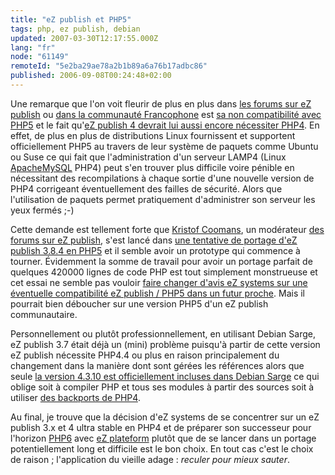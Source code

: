 ```yaml
---
title: "eZ publish et PHP5"
tags: php, ez publish, debian
updated: 2007-03-30T12:17:55.000Z
lang: "fr"
node: "61149"
remoteId: "5e2ba29ae78a2b1b89a6a76b17adbc86"
published: 2006-09-08T00:24:48+02:00
---
```

 
Une remarque que l'on voit fleurir de plus en plus dans [les forums sur eZ publish](http://ez.no/community/forum/suggestions/ezp_4_should_still_support_php5) ou [dans la communauté Francophone](http://ezpublish-france.fr/index.php/fr/forums/questions_techniques/date_de_sortie_compatibilite_php5) est [sa non compatibilité avec PHP5](http://ez.no/products/ez_publish/info/requirements_for_ez_publish) et le fait qu'[eZ publish 4 devrait lui aussi encore nécessiter PHP4](http://ez.no/community/articles/platform_and_solutions_strategy/ez_publish). En effet, de plus en plus de distributions Linux fournissent et supportent officiellement PHP5 au travers de leur système de paquets comme Ubuntu ou Suse ce qui fait que l'administration d'un serveur LAMP4 (Linux [Apache](http://pwet.fr/man/linux/administration_systeme/apache)[MySQL](http://pwet.fr/man/linux/commandes/mysql) PHP4) peut s'en trouver plus difficile voire pénible en nécessitant des recompilations à chaque sortie d'une nouvelle version de PHP4 corrigeant éventuellement des failles de sécurité. Alors que l'utilisation de paquets permet pratiquement d'administrer son serveur les yeux fermés ;-)

 
Cette demande est tellement forte que [Kristof Coomans](http://blog.coomanskristof.be/), un modérateur [des forums sur eZ publish](http://ez.no/community/forum), s'est lancé dans [une tentative de portage d'eZ publish 3.8.4 en PHP5](http://ez.no/community/forum/developer/ez_publish_3_x_on_php_5) et il semble avoir un prototype qui commence à tourner. Évidemment la somme de travail pour avoir un portage parfait de quelques 420000 lignes de code PHP est tout simplement monstrueuse et cet essai ne semble pas vouloir [faire changer d'avis eZ systems sur une éventuelle compatibilité eZ publish / PHP5 dans un futur proche](http://ez.no/community/forum/developer/ez_publish_3_x_on_php_5#msg109182). Mais il pourrait bien déboucher sur une version PHP5 d'un eZ publish communautaire.

 
Personnellement ou plutôt professionnellement, en utilisant Debian Sarge, eZ publish 3.7 était déjà un (mini) problème puisqu'à partir de cette version eZ publish nécessite PHP4.4 ou plus en raison principalement du changement dans la manière dont sont gérées les références alors que seule [la version 4.3.10 est officiellement incluses dans Debian Sarge](http://packages.debian.org/stable/web/php4) ce qui oblige soit à compiler PHP et tous ses modules à partir des sources soit à utiliser [des backports de PHP4](http://dotdeb.org/).

 
Au final, je trouve que la décision d'eZ systems de se concentrer sur un eZ publish 3.x et 4 ultra stable en PHP4 et de préparer son successeur pour l'horizon [PHP6](http://www.php.net/~derick/meeting-notes.html) avec [eZ plateform](http://ez.no/community/articles/platform_and_solutions_strategy/ez_platform) plutôt que de se lancer dans un portage potentiellement long et difficile est le bon choix. En tout cas c'est le choix de raison ; l'application du vieille adage : *reculer pour mieux sauter*.


